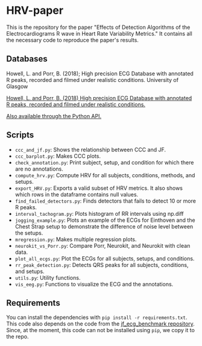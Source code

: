 # HRV-paper

This is the repository for the paper "Effects of Detection Algorithms of the Electrocardiograms R wave in Heart Rate Variability Metrics." It contains all the necessary code to reproduce the paper's results.

## Databases

Howell, L. and Porr, B. (2018); High precision ECG Database with annotated R peaks, recorded and filmed under realistic conditions. University of Glasgow


[Howell, L. and Porr, B. (2018) High precision ECG Database with annotated R peaks, recorded and filmed under realistic conditions.](https://doi.org/DOI:10.5525/gla.researchdata.716)

[Also available through the Python API.](https://github.com/berndporr/ECG-GUDB)

## Scripts

- ```ccc_and_jf.py```: Shows the relationship between CCC and JF.
- ```ccc_barplot.py```: Makes CCC plots.
- ```check_annotation.py```: Print subject, setup, and condition for which there are no annotations.
- ```compute_hrv.py```:  Compute HRV for all subjects, conditions, methods, and setups.
- ```export_HRV.py```: Exports a valid subset of HRV metrics. It also shows which rows in the dataframe contains null values.
- ```find_failed_detectors.py```: Finds detectors that fails to detect 10 or more R peaks.
- ```interval_tachogram.py```: Plots histogram of RR intervals using np.diff
- ```jogging_example.py```: Plots an example of the ECGs for Einthoven and the Chest Strap setup to demonstrate the difference of noise level between the setups.
- ```mregression.py```: Makes multiple regression plots.
- ```neurokit_vs_Porr.py```: Compare Porr, Neurokit, and Neurokit with clean data.
- ```plot_all_ecgs.py```: Plot the ECGs for all subjects, setups, and conditions.
- ```rr_peak_detection.py```: Detects QRS peaks for all subjects, conditions, and setups.
- ```utils.py```: Utility functions.
- ```vis_eeg.py```: Functions to visualize the ECG and the annotations.

## Requirements

You can install the dependencies with `pip install -r requirements.txt`. This code also depends on the code from the [jf_ecg_benchmark repository](https://github.com/berndporr/JF-ECG-Benchmark). Since, at the moment, this code can not be installed using `pip`, we copy it to the repo.

